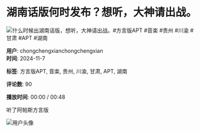 # 湖南话版何时发布？想听，大神请出战。

![什么时候出湖南话版，想听，大神请出战。#方言版APT #音楽 #贵州 #川渝 #甘肃 #APT #湖南](https://p16-sign-sg.tiktokcdn.com/obj/tos-alisg-p-0037/owLgUvlJiYwyAU31vDctiBZnVscwAIgIAZBD5?lk3s=81f88b70&x-expires=1740834000&x-signature=rk3chbev%2BH6vw560fNXBEsxt8ME%3D&shp=81f88b70&shcp=-)

**用户**: chongchengxianchongchengxian  
**时间**: 2024-11-7

**标签**: 方言版APT, 音楽, 贵州, 川渝, 甘肃, APT, 湖南

**评论数**: 90

**播放时间**: 00:00 / 00:48

听了阿帕斯方言版

![用户头像](https://p16-sign-useast2a.tiktokcdn.com/tos-useast2a-avt-0068-euttp/7322092972219039776~tplv-tiktokx-cropcenter:100:100.jpeg?dr=9640&nonce=50702&refresh_token=3cdef0864e1fba442fa6f5606e74e83d&x-expires=1740834000&x-signature=GJwE0n%2Bn7KWdlTTnflTt%2BA1SYS4%3D&idc=useast5&ps=13740610&shcp=81f88b70&shp=a5d48078&t=4d5b0474)